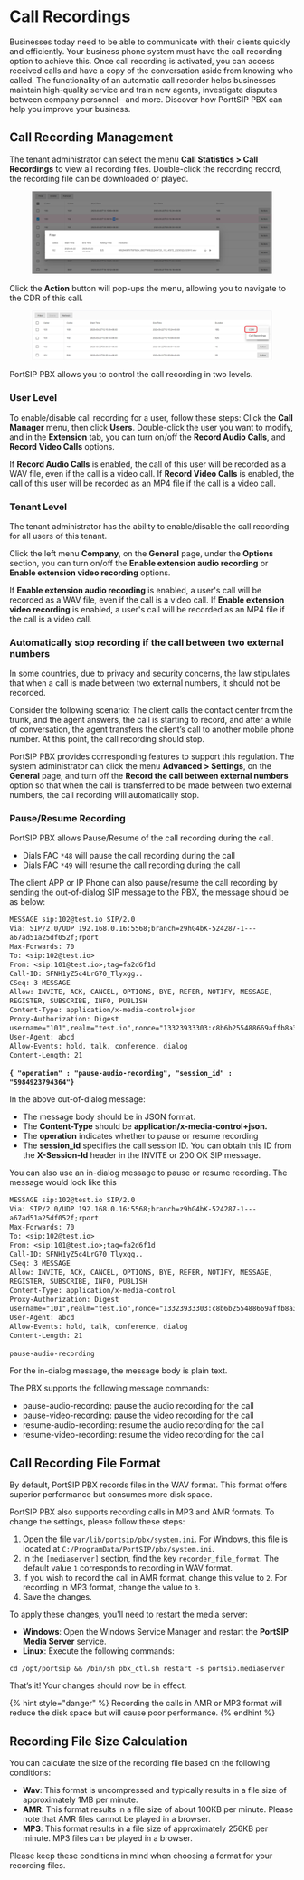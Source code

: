# Call Recordings

Businesses today need to be able to communicate with their clients quickly and efficiently. Your business phone system must have the call recording option to achieve this. Once call recording is activated, you can access received calls and have a copy of the conversation aside from knowing who called. The functionality of an automatic call recorder helps businesses maintain high-quality service and train new agents, investigate disputes between company personnel--and more. Discover how PorttSIP PBX can help you improve your business.

## Call Recording Management

The tenant administrator can select the menu **Call Statistics > Call Recordings** to view all recording files. Double-click the recording record, the recording file can be downloaded or played.

<figure><img src="../../.gitbook/assets/call-recording-1.png" alt=""><figcaption></figcaption></figure>

Click the **Action** button will pop-ups the menu, allowing you to navigate to the CDR of this call.

<figure><img src="../../.gitbook/assets/call-recording-2.png" alt=""><figcaption></figcaption></figure>

PortSIP PBX allows you to control the call recording in two levels.

### User Level

To enable/disable call recording for a user, follow these steps: Click the **Call Manager** menu, then click **Users**. Double-click the user you want to modify, and in the **Extension** tab, you can turn on/off the **Record Audio Calls**, and **Record Video Calls** options.

If **Record Audio Calls** is enabled, the call of this user will be recorded as a WAV file, even if the call is a video call. If **Record Video Calls** is enabled, the call of this user will be recorded as an MP4 file if the call is a video call.

### Tenant Level

The tenant administrator has the ability to enable/disable the call recording for all users of this tenant.

Click the left menu **Company**, on the **General** page, under the **Options** section, you can turn on/off the  **Enable extension audio recording** or **Enable extension video recording** options.

If **Enable extension audio recording** is enabled, a user's call will be recorded as a WAV file, even if the call is a video call. If **Enable extension video recording** is enabled, a user's call will be recorded as an MP4 file if the call is a video call.

### Automatically stop recording if the call between two external numbers

In some countries, due to privacy and security concerns, the law stipulates that when a call is made between two external numbers, it should not be recorded.

Consider the following scenario: The client calls the contact center from the trunk, and the agent answers, the call is starting to record, and after a while of conversation, the agent transfers the client’s call to another mobile phone number. At this point, the call recording should stop.

PortSIP PBX provides corresponding features to support this regulation. The system administrator can click the menu **Advanced > Settings**, on the **General** page, and turn off the **Record the call between external numbers** option so that when the call is transferred to be made between two external numbers, the call recording will automatically stop.

### Pause/Resume Recording

PortSIP PBX allows Pause/Resume of the call recording during the call.

* Dials FAC `*48` will pause the call recording during the call
* Dials FAC `*49` will resume the call recording during the call

The client APP or IP Phone can also pause/resume the call recording by sending the out-of-dialog SIP message to the PBX, the message should be as below:

<pre><code>MESSAGE sip:102@test.io SIP/2.0
Via: SIP/2.0/UDP 192.168.0.16:5568;branch=z9hG4bK-524287-1---a67ad51a25df052f;rport
Max-Forwards: 70
To: &#x3C;sip:102@test.io>
From: &#x3C;sip:101@test.io>;tag=fa2d6f1d
Call-ID: SFNH1yZ5c4LrG70_Tlyxgg..
CSeq: 3 MESSAGE
Allow: INVITE, ACK, CANCEL, OPTIONS, BYE, REFER, NOTIFY, MESSAGE, REGISTER, SUBSCRIBE, INFO, PUBLISH
Content-Type: application/x-media-control+json
Proxy-Authorization: Digest username="101",realm="test.io",nonce="13323933303:c8b6b255488669affb8a3e657188569a",uri="sip:102@test.io",response="da014b313dde19ff29c82043404af10f",algorithm=MD5
User-Agent: abcd
Allow-Events: hold, talk, conference, dialog
Content-Length: 21

<strong>{ "operation" : "pause-audio-recording", "session_id" : "5984923794364"}
</strong></code></pre>

In the above out-of-dialog message:

* The message body should be in JSON format.&#x20;
* The **Content-Type** should be **application/x-media-control+json.**
* The **operation** indicates whether to pause or resume recording
* The **session\_id** specifies the call session ID. You can obtain this ID from the **X-Session-Id** header in the INVITE or 200 OK SIP message.&#x20;

You can also use an in-dialog message to pause or resume recording. The message would look like this

```
MESSAGE sip:102@test.io SIP/2.0
Via: SIP/2.0/UDP 192.168.0.16:5568;branch=z9hG4bK-524287-1---a67ad51a25df052f;rport
Max-Forwards: 70
To: <sip:102@test.io>
From: <sip:101@test.io>;tag=fa2d6f1d
Call-ID: SFNH1yZ5c4LrG70_Tlyxgg..
CSeq: 3 MESSAGE
Allow: INVITE, ACK, CANCEL, OPTIONS, BYE, REFER, NOTIFY, MESSAGE, REGISTER, SUBSCRIBE, INFO, PUBLISH
Content-Type: application/x-media-control
Proxy-Authorization: Digest username="101",realm="test.io",nonce="13323933303:c8b6b255488669affb8a3e657188569a",uri="sip:102@test.io",response="da014b313dde19ff29c82043404af10f",algorithm=MD5
User-Agent: abcd
Allow-Events: hold, talk, conference, dialog
Content-Length: 21

pause-audio-recording
```

For the in-dialog message, the message body is plain text.

The PBX supports the following message commands:

* pause-audio-recording: pause the audio recording for the call
* pause-video-recording: pause the video recording for the call
* resume-audio-recording: resume the audio recording for the call
* resume-video-recording: resume the video recording for the call

## **Call Recording File Format**

By default, PortSIP PBX records files in the WAV format. This format offers superior performance but consumes more disk space.

PortSIP PBX also supports recording calls in MP3 and AMR formats. To change the settings, please follow these steps:

1. Open the file `var/lib/portsip/pbx/system.ini`. For Windows, this file is located at `C:/ProgramData/PortSIP/pbx/system.ini`.
2. In the `[mediaserver]` section, find the key `recorder_file_format`. The default value  `1` corresponds to recording in WAV format.
3. If you wish to record the call in AMR format, change this value to `2`. For recording in MP3 format, change the value to `3`.
4. Save the changes.

To apply these changes, you'll need to restart the media server:

* **Windows**: Open the Windows Service Manager and restart the **PortSIP Media Server** service.
* **Linux**: Execute the following commands:

```
cd /opt/portsip && /bin/sh pbx_ctl.sh restart -s portsip.mediaserver
```

That’s it! Your changes should now be in effect.

{% hint style="danger" %}
Recording the calls in AMR or MP3 format will reduce the disk space but will cause poor performance.
{% endhint %}

## **Recording File Size Calculation**

You can calculate the size of the recording file based on the following conditions:

* **Wav**: This format is uncompressed and typically results in a file size of approximately 1MB per minute.
* **AMR**: This format results in a file size of about 100KB per minute. Please note that AMR files cannot be played in a browser.
* **MP3**: This format results in a file size of approximately 256KB per minute. MP3 files can be played in a browser.

Please keep these conditions in mind when choosing a format for your recording files.

